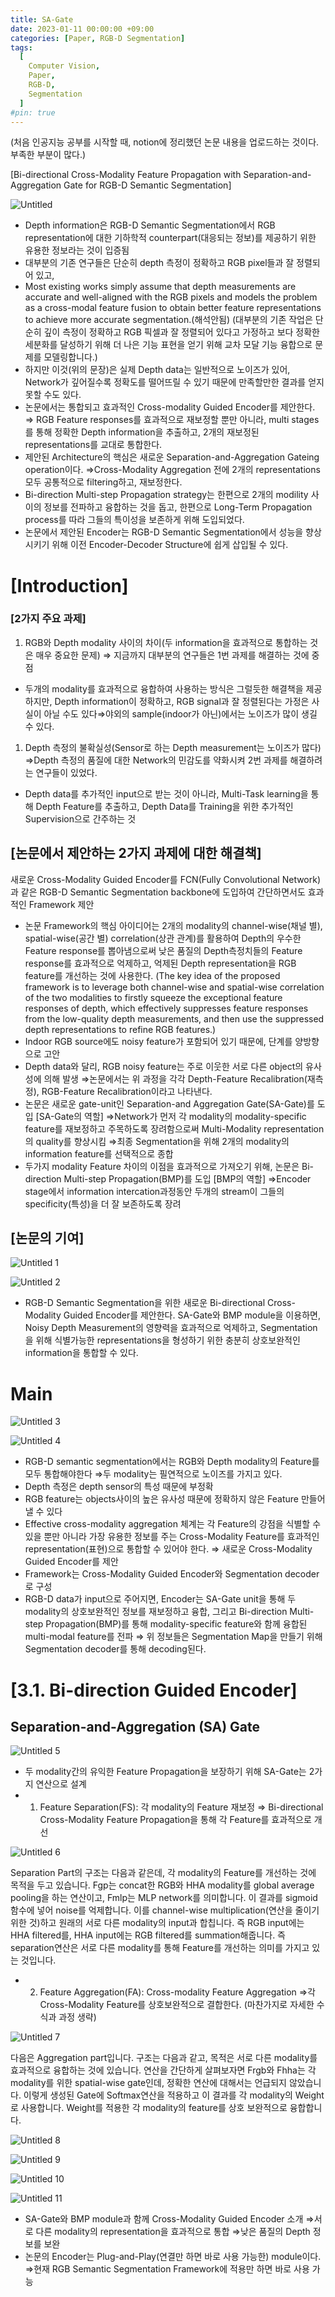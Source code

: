```yaml
---
title: SA-Gate
date: 2023-01-11 00:00:00 +09:00
categories: [Paper, RGB-D Segmentation]
tags:
  [
    Computer Vision,
    Paper,
    RGB-D,
    Segmentation
  ]
#pin: true
---
```

(처음 인공지능 공부를 시작할 때, notion에 정리했던 논문 내용을 업로드하는 것이다. 부족한 부분이 많다.)


[Bi-directional Cross-Modality Feature Propagation with Separation-and-Aggregation Gate for RGB-D Semantic Segmentation]

![Untitled](https://github.com/gihuni99/gihuni99.github.io/assets/90080065/0b5cdccb-be99-49c6-a483-3733ffde9145)

- Depth information은 RGB-D Semantic Segmentation에서 RGB representation에 대한 기하학적 counterpart(대응되는 정보)를 제공하기 위한 유용한 정보라는 것이 입증됨
- 대부분의 기존 연구들은 단순히 depth 측정이 정확하고 RGB pixel들과 잘 정렬되어 있고,
- Most existing works simply assume that depth measurements are accurate and well-aligned with the RGB pixels and models the problem as a cross-modal feature fusion to obtain better feature representations to achieve more accurate segmentation.(해석안됨)
(대부분의 기존 작업은 단순히 깊이 측정이 정확하고 RGB 픽셀과 잘 정렬되어 있다고 가정하고 보다 정확한 세분화를 달성하기 위해 더 나은 기능 표현을 얻기 위해 교차 모달 기능 융합으로 문제를 모델링합니다.)
- 하지만 이것(위의 문장)은 실제 Depth data는 일반적으로 노이즈가 있어, Network가 깊어질수록 정확도를 떨어뜨릴 수 있기 때문에 만족할만한 결과를 얻지 못할 수도 있다.
- 논문에서는 통합되고 효과적인 Cross-modality Guided Encoder를 제안한다.
⇒ RGB Feature responses를 효과적으로 재보정할 뿐만 아니라, multi stages를 통해 정확한 Depth information을 추출하고, 2개의 재보정된 representations를 교대로 통합한다.
- 제안된 Architecture의 핵심은 새로운 Separation-and-Aggregation Gateing operation이다. 
⇒Cross-Modality Aggregation 전에 2개의 representations 모두 공통적으로 filtering하고, 재보정한다.
- Bi-direction Multi-step Propagation strategy는 한편으로 2개의 modility 사이의 정보를 전파하고 융합하는 것을 돕고, 한편으로 Long-Term Propagation process를 따라 그들의 특이성을 보존하게 위해 도입되었다.
- 논문에서 제안된 Encoder는 RGB-D Semantic Segmentation에서 성능을 향상시키기 위해 이전 Encoder-Decoder Structure에 쉽게 삽입될 수 있다.

# [Introduction]

### [2가지 주요 과제]

1. RGB와 Depth modality 사이의 차이(두 information을 효과적으로 통합하는 것은 매우 중요한 문제) ⇒ 지금까지 대부분의 연구들은 1번 과제를 해결하는 것에 중점
- 두개의 modality를 효과적으로 융합하여 사용하는 방식은 그럴듯한 해결책을 제공하지만, Depth information이 정확하고, RGB signal과 잘 정렬된다는 가정은 사실이 아닐 수도 있다⇒야외의 sample(indoor가 아닌)에서는 노이즈가 많이 생길 수 있다.

1. Depth 측정의 불확실성(Sensor로 하는 Depth measurement는 노이즈가 많다)
⇒Depth 측정의 품질에 대한 Network의 민감도를 약화시켜 2번 과제를 해결하려는 연구들이 있었다. 
- Depth data를 추가적인 input으로 받는 것이 아니라, Multi-Task learning을 통해 Depth Feature를 추출하고, Depth Data를 Training을 위한 추가적인 Supervision으로 간주하는 것

## [논문에서 제안하는 2가지 과제에 대한 해결책]

새로운 Cross-Modality Guided Encoder를 FCN(Fully Convolutional Network)과 같은 RGB-D Semantic Segmentation backbone에 도입하여 간단하면서도 효과적인 Framework 제안

- 논문 Framework의 핵심 아이디어는 2개의 modality의 channel-wise(채널 별), spatial-wise(공간 별) correlation(상관 관계)를 활용하여 Depth의 우수한 Feature response를 뽑아냄으로써 낮은 품질의 Depth측정치들의 Feature response를 효과적으로 억제하고, 억제된 Depth representation을 RGB feature를 개선하는 것에 사용한다.
(The key idea of the proposed framework is to leverage both channel-wise and spatial-wise correlation of the two modalities to firstly squeeze the exceptional feature responses of depth, which effectively suppresses feature responses from the low-quality depth measurements, and then use the suppressed depth representations to refine RGB features.)
- Indoor RGB source에도 noisy feature가 포함되어 있기 때문에, 단계를 양방향으로 고안
- Depth data와 달리, RGB noisy feature는 주로 이웃한 서로 다른 object의 유사성에 의해 발생
⇒논문에서는 위 과정을 각각 Depth-Feature Recalibration(재측정), RGB-Feature Recalibration이라고 나타낸다.
- 논문은 새로운 gate-unit인 Separation-and Aggregation Gate(SA-Gate)를 도입
[SA-Gate의 역할]
⇒Network가 먼저 각 modality의 modality-specific feature를 재보정하고 주목하도록 장려함으로써 Multi-Modality representation의 quality를 향상시킴
⇒최종 Segmentation을 위해 2개의 modality의 information feature를 선택적으로 종합
- 두가지 modality Feature 차이의 이점을 효과적으로 가져오기 위해, 논문은 Bi-direction Multi-step Propagation(BMP)를 도입
[BMP의 역할]
⇒Encoder stage에서 information intercation과정동안 두개의 stream이 그들의 specificity(특성)을 더 잘 보존하도록 장려

## [논문의 기여]

![Untitled 1](https://github.com/gihuni99/gihuni99.github.io/assets/90080065/4808afc5-e351-4901-9ccc-c78cf076ddfc)

![Untitled 2](https://github.com/gihuni99/gihuni99.github.io/assets/90080065/3b16cc6e-92ae-4fc3-850f-ba41ce5952fc)

- RGB-D Semantic Segmentation을 위한 새로운 Bi-directional Cross-Modality Guided Encoder를 제안한다. SA-Gate와 BMP module을 이용하면, Noisy Depth Measurement의 영향력을 효과적으로 억제하고, Segmentation을 위해 식별가능한 representations을 형성하기 위한 충분히 상호보완적인 information을 통합할 수 있다.

# Main

![Untitled 3](https://github.com/gihuni99/gihuni99.github.io/assets/90080065/f17db705-811f-43d7-9232-ed4857dfcae0)

![Untitled 4](https://github.com/gihuni99/gihuni99.github.io/assets/90080065/3f4b609c-036e-444a-8180-f98ebe3ff48e)

- RGB-D semantic segmentation에서는 RGB와 Depth modality의 Feature를 모두 통합해야한다
⇒두 modality는 필연적으로 노이즈를 가지고 있다.
- Depth 측정은 depth sensor의 특성 때문에 부정확
- RGB feature는 objects사이의 높은 유사성 때문에 정확하지 않은 Feature 만들어낼 수 있다
- Effective cross-modality aggregation 체계는 각 Feature의 강점을 식별할 수 있을 뿐만 아니라 가장 유용한 정보를 주는 Cross-Modality Feature를 효과적인 representation(표현)으로 통합할 수 있어야 한다.
⇒ 새로운 Cross-Modality Guided Encoder를 제안
- Framework는 Cross-Modality Guided Encoder와 Segmentation decoder로 구성
- RGB-D data가 input으로 주어지면, Encoder는 SA-Gate unit을 통해 두 modality의 상호보완적인 정보를 재보정하고 융합, 그리고 Bi-direction Multi-step Propagation(BMP)를 통해 modality-specific feature와 함께 융합된 multi-modal feature를 전파
⇒ 위 정보들은 Segmentation Map을 만들기 위해 Segmentation decoder를 통해 decoding된다.

# [3.1. Bi-direction Guided Encoder]

## Separation-and-Aggregation (SA) Gate

![Untitled 5](https://github.com/gihuni99/gihuni99.github.io/assets/90080065/06463634-71c8-44fc-b113-fd956297c72e)

- 두 modality간의 유익한 Feature Propagation을 보장하기 위해 SA-Gate는 2가지 연산으로 설계
- 1) Feature Separation(FS): 각 modality의 Feature 재보정
⇒ Bi-directional Cross-Modality Feature Propagation을 통해 각 Feature를 효과적으로 개선
    
![Untitled 6](https://github.com/gihuni99/gihuni99.github.io/assets/90080065/03f9c06a-46e9-4b18-9e1a-ef8b7293d5d6)
    

Separation Part의 구조는 다음과 같은데, 각 modality의 Feature를 개선하는 것에 목적을 두고 있습니다. Fgp는 concat한 RGB와 HHA modality를 global average pooling을 하는 연산이고, Fmlp는 MLP network를 의미합니다. 이 결과를 sigmoid 함수에 넣어 noise를 억제합니다. 이를 channel-wise multiplication(연산을 줄이기 위한 것)하고 원래의 서로 다른 modality의 input과 합칩니다. 즉 RGB input에는 HHA filtered를, HHA input에는 RGB filtered를 summation해줍니다. 즉 separation연산은 서로 다른 modality를 통해 Feature를 개선하는 의미를 가지고 있는 것입니다.

- 2) Feature Aggregation(FA): Cross-modality Feature Aggregation
⇒각 Cross-Modality Feature를 상호보완적으로 결합한다.
(마찬가지로 자세한 수식과 과정 생략)

![Untitled 7](https://github.com/gihuni99/gihuni99.github.io/assets/90080065/b6920fd9-3f71-4175-9391-899b6f3b4b44)

다음은 Aggregation part입니다. 구조는 다음과 같고, 목적은 서로 다른 modality를 효과적으로 융합하는 것에 있습니다. 연산을 간단하게 살펴보자면 Frgb와 Fhha는 각 modality를 위한 spatial-wise gate인데, 정확한 연산에 대해서는 언급되지 않았습니다. 이렇게 생성된 Gate에 Softmax연산을 적용하고 이 결과를 각 modality의 Weight로 사용합니다. Weight를 적용한 각 modality의 feature를 상호 보완적으로 융합합니다.

![Untitled 8](https://github.com/gihuni99/gihuni99.github.io/assets/90080065/85f60aca-5380-4fbd-989a-835c33adcd32)

![Untitled 9](https://github.com/gihuni99/gihuni99.github.io/assets/90080065/8fda2b1c-05fa-49f1-96b3-03f5c053e410)

![Untitled 10](https://github.com/gihuni99/gihuni99.github.io/assets/90080065/e942a888-6c63-44a0-ba38-0e1244220977)

![Untitled 11](https://github.com/gihuni99/gihuni99.github.io/assets/90080065/ba089184-25f9-4b4f-ac71-fc4fe61ad32a)

- SA-Gate와 BMP module과 함께 Cross-Modality Guided Encoder 소개
⇒서로 다른 modality의 representation을 효과적으로 통합
⇒낮은 품질의 Depth 정보를 보완
- 논문의 Encoder는 Plug-and-Play(연결만 하면 바로 사용 가능한) module이다.
⇒현재 RGB Semantic Segmentation Framework에 적용만 하면 바로 사용 가능
